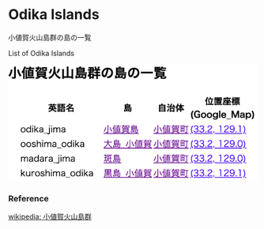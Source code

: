 Odika Islands 
===============

小値賀火山島群の島の一覧

List of Odika Islands 


![odika islands](https://github.com/ohwada/World_Countries/blob/main/geoPandas/polygon_explode/nagasaki/island_list/odika_islands/screenshots/odika_islands.png)

### Reference

[wikipedia: 小値賀火山島群](https://ja.wikipedia.org/wiki/%E5%B0%8F%E5%80%A4%E8%B3%80%E7%81%AB%E5%B1%B1%E5%B3%B6%E7%BE%A4)


